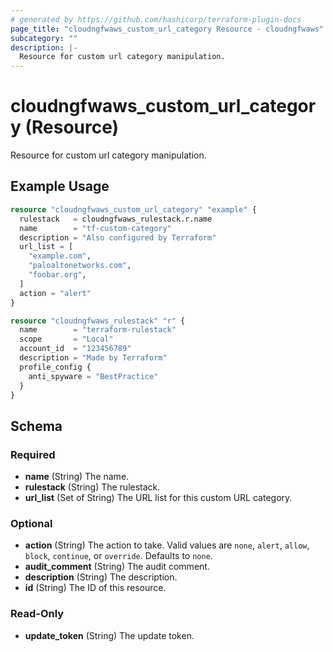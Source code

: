 ```yaml
---
# generated by https://github.com/hashicorp/terraform-plugin-docs
page_title: "cloudngfwaws_custom_url_category Resource - cloudngfwaws"
subcategory: ""
description: |-
  Resource for custom url category manipulation.
---
```


# cloudngfwaws_custom_url_category (Resource)

Resource for custom url category manipulation.

## Example Usage

```terraform
resource "cloudngfwaws_custom_url_category" "example" {
  rulestack   = cloudngfwaws_rulestack.r.name
  name        = "tf-custom-category"
  description = "Also configured by Terraform"
  url_list = [
    "example.com",
    "paloaltonetworks.com",
    "foobar.org",
  ]
  action = "alert"
}

resource "cloudngfwaws_rulestack" "r" {
  name        = "terraform-rulestack"
  scope       = "Local"
  account_id  = "123456789"
  description = "Made by Terraform"
  profile_config {
    anti_spyware = "BestPractice"
  }
}
```

<!-- schema generated by tfplugindocs -->
## Schema

### Required

- **name** (String) The name.
- **rulestack** (String) The rulestack.
- **url_list** (Set of String) The URL list for this custom URL category.

### Optional

- **action** (String) The action to take. Valid values are `none`, `alert`, `allow`, `block`, `continue`, or `override`. Defaults to `none`.
- **audit_comment** (String) The audit comment.
- **description** (String) The description.
- **id** (String) The ID of this resource.

### Read-Only

- **update_token** (String) The update token.


